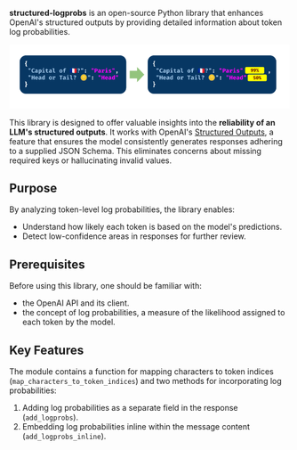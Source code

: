 **structured-logprobs** is an open-source Python library that enhances OpenAI's structured outputs by providing detailed information about token log probabilities.

![structured-logprobs](images/pitch.png)

This library is designed to offer valuable insights into the **reliability of an LLM's structured outputs**. It works with OpenAI's [Structured Outputs](https://platform.openai.com/docs/guides/structured-outputs), a feature that ensures the model consistently generates responses adhering to a supplied JSON Schema. This eliminates concerns about missing required keys or hallucinating invalid values.

## Purpose

By analyzing token-level log probabilities, the library enables:

- Understand how likely each token is based on the model's predictions.
- Detect low-confidence areas in responses for further review.

## Prerequisites

Before using this library, one should be familiar with:

- the OpenAI API and its client.
- the concept of log probabilities, a measure of the likelihood assigned to each token by the model.

## Key Features

The module contains a function for mapping characters to token indices (`map_characters_to_token_indices`) and two methods for incorporating log probabilities:

1. Adding log probabilities as a separate field in the response (`add_logprobs`).
2. Embedding log probabilities inline within the message content (`add_logprobs_inline`).
